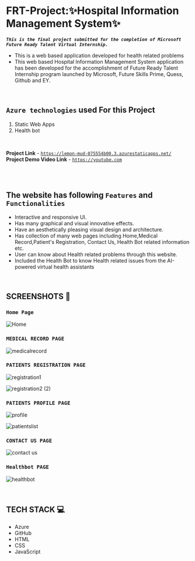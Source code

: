 # **FRT-Project:✨Hospital Information Management System✨**

**_`This is the final project submitted for the completion of Microsoft Future Ready Talent Virtual Internship.`_**

- This is a web based application developed for health  related problems 
- This web based Hospital Information Management System  application has been developed for the accomplishment of Future Ready Talent Internship program launched by Microsoft, Future Skills Prime,
  Quess, Github and EY.
</br>

## **`Azure technologies`** used For this Project
1. Static Web Apps
2. Health bot
</br>

**Project Link** - [`https://lemon-mud-075554b00.3.azurestaticapps.net/`](https://lemon-mud-075554b00.3.azurestaticapps.net/) </br>
**Project Demo Video Link** - [`https://youtube.com`](https://youtube.com)

</br></br>

## The website has following **`Features`** and **`Functionalities`** 

- Interactive and responsive UI.
- Has many graphical and visual innovative effects.
- Have an aesthetically pleasing visual design and architecture.
- Has collection of many web pages including Home,Medical Record,Patient's Registration, Contact Us, Health Bot related information etc.
- User can know about Health related problems   through this website.
- Included the Health Bot to know Health related issues from the AI-powered virtual health assistants
</br>

## SCREENSHOTS 📸

### `Home Page`

![Home](https://user-images.githubusercontent.com/87414605/232978285-9a2c0153-6a96-4423-954a-f2c5078e0acf.png)


### `MEDICAL RECORD PAGE`

![medicalrecord](https://user-images.githubusercontent.com/87414605/232978438-7ee6fb2a-da55-4f18-9830-f4259dfb7869.png)


### `PATIENTS REGISTRATION PAGE`

![registration1](https://user-images.githubusercontent.com/87414605/232978715-285cb6ea-9cc5-4ea6-9c56-8567273cfe3b.png)


![registration2 (2)](https://user-images.githubusercontent.com/87414605/232978751-0ea75c3c-bcf2-4878-9099-8a83209e6688.png)


### `PATIENTS PROFILE PAGE`

![profile](https://user-images.githubusercontent.com/87414605/232978949-b50151d8-1469-4993-85a6-3dca22bcffba.png)

![patientslist](https://user-images.githubusercontent.com/87414605/232978963-bc57cd08-9656-4883-8d8d-573d9aec51bb.png)

### `CONTACT US PAGE`


![contact us](https://user-images.githubusercontent.com/87414605/232979023-573f688c-87fd-44cd-b435-bedd6c84043f.png)

### `Healthbot PAGE`

![healthbot](https://user-images.githubusercontent.com/87414605/232979076-f87897ca-aa4f-409e-844b-b77421e2c03d.png)

</br>


## TECH STACK 💻

- Azure 
- GitHub
- HTML
- CSS
- JavaScript

